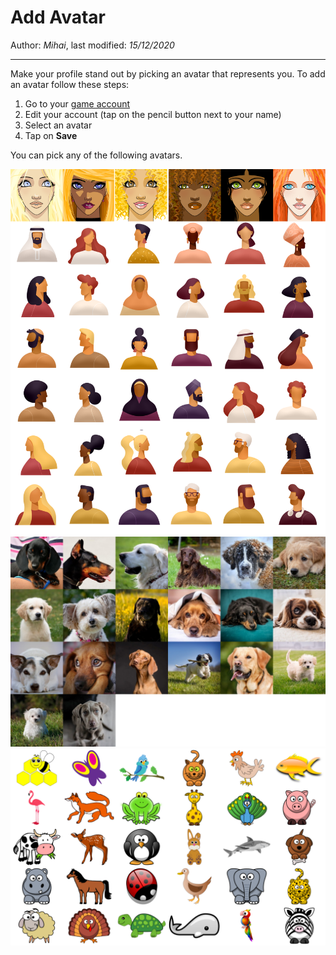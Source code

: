 ﻿# Add Avatar

Author: *Mihai*, last modified: _15/12/2020_

---

Make your profile stand out by picking an avatar that represents you.
To add an avatar follow these steps:

1. Go to your [game account](https://frenzygames.net/custom/account)
1. Edit your account (tap on the pencil button next to your name)
1. Select an avatar
1. Tap on **Save**

You can pick any of the following avatars.

![Avatars](avatars1.png?w=720)
![Avatars](avatars2.png?w=720)
![Avatars](avatars3.png?w=720)
